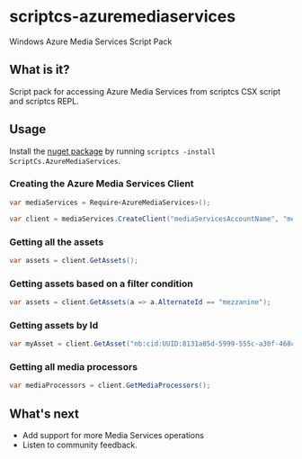 scriptcs-azuremediaservices
===========================

Windows Azure Media Services Script Pack

## What is it?
Script pack for accessing Azure Media Services from scriptcs CSX script and scriptcs REPL.

## Usage
Install the [nuget package](https://nuget.org/packages/ScriptCs.AzureMediaServices/0.1) by running `scriptcs -install ScriptCs.AzureMediaServices`.

### Creating the Azure Media Services Client
```csharp
var mediaServices = Require<AzureMediaServices>();

var client = mediaServices.CreateClient("mediaServicesAccountName", "mediaServicesAccountKey");
```
### Getting all the assets
```csharp
var assets = client.GetAssets();
```

### Getting assets based on a filter condition
```csharp
var assets = client.GetAssets(a => a.AlternateId == "mezzanine");
```

### Getting assets by Id
```csharp
var myAsset = client.GetAsset("nb:cid:UUID:8131a85d-5999-555c-a30f-468cb087701c");
```

### Getting all media processors

```csharp
var mediaProcessors = client.GetMediaProcessors();
```

## What's next
* Add support for more Media Services operations
* Listen to community feedback.
